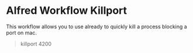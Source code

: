 # Alfred Workflow Killport
This workflow allows you to use already to quickly kill a process blocking a port on mac.
>killport 4200
